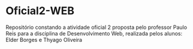 # Oficial2-WEB
Repositório constando a atividade oficial 2 proposta pelo professor Paulo Reis para a disciplina de Desenvolvimento Web, realizada pelos alunos: Elder Borges e Thyago Oliveira
